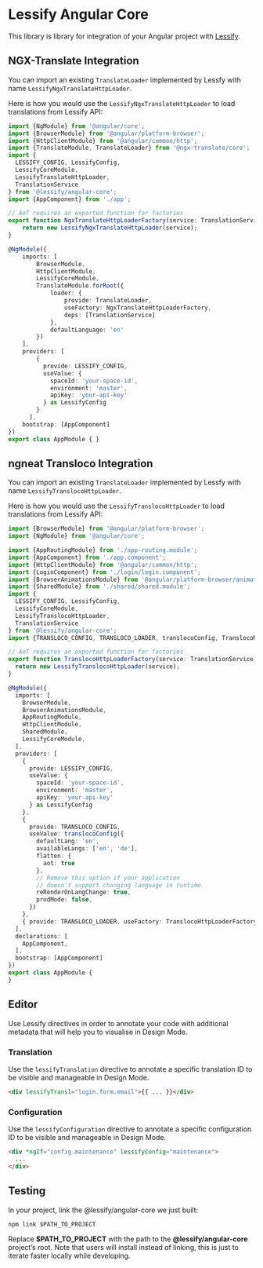 # Lessify Angular Core

This library is library for integration of your Angular project with [Lessify](https://lessify.io/).

## NGX-Translate Integration

You can import an existing `TranslateLoader` implemented by Lessfy with name `LessifyNgxTranslateHttpLoader`.

Here is how you would use the `LessifyNgxTranslateHttpLoader` to load translations from Lessify API:

```ts
import {NgModule} from '@angular/core';
import {BrowserModule} from '@angular/platform-browser';
import {HttpClientModule} from '@angular/common/http';
import {TranslateModule, TranslateLoader} from '@ngx-translate/core';
import {
  LESSIFY_CONFIG, LessifyConfig,
  LessifyCoreModule,
  LessifyTranslateHttpLoader,
  TranslationService
} from '@lessify/angular-core';
import {AppComponent} from './app'; 

// AoT requires an exported function for factories
export function NgxTranslateHttpLoaderFactory(service: TranslationService) {
    return new LessifyNgxTranslateHttpLoader(service);
}

@NgModule({
    imports: [
        BrowserModule,
        HttpClientModule,
        LessifyCoreModule,
        TranslateModule.forRoot({
            loader: {
                provide: TranslateLoader,
                useFactory: NgxTranslateHttpLoaderFactory,
                deps: [TranslationService]
            },
            defaultLanguage: 'en'
        })
    ],
    providers: [
        {
          provide: LESSIFY_CONFIG,
          useValue: {
            spaceId: 'your-space-id',
            environment: 'master',
            apiKey: 'your-api-key'
          } as LessifyConfig
        }
      ],
    bootstrap: [AppComponent]
})
export class AppModule { }
```

## ngneat Transloco Integration

You can import an existing `TranslateLoader` implemented by Lessfy with name `LessifyTranslocoHttpLoader`.

Here is how you would use the `LessifyTranslocoHttpLoader` to load translations from Lessify API:

```ts
import {BrowserModule} from '@angular/platform-browser';
import {NgModule} from '@angular/core';

import {AppRoutingModule} from './app-routing.module';
import {AppComponent} from './app.component';
import {HttpClientModule} from '@angular/common/http';
import {LoginComponent} from './login/login.component';
import {BrowserAnimationsModule} from '@angular/platform-browser/animations';
import {SharedModule} from './shared/shared.module';
import {
  LESSIFY_CONFIG, LessifyConfig,
  LessifyCoreModule,
  LessifyTranslocoHttpLoader,
  TranslationService
} from '@lessify/angular-core';
import {TRANSLOCO_CONFIG, TRANSLOCO_LOADER, translocoConfig, TranslocoModule} from '@ngneat/transloco';

// AoT requires an exported function for factories
export function TranslocoHttpLoaderFactory(service: TranslationService) {
  return new LessifyTranslocoHttpLoader(service);
}

@NgModule({
  imports: [
    BrowserModule,
    BrowserAnimationsModule,
    AppRoutingModule,
    HttpClientModule,
    SharedModule,
    LessifyCoreModule,
  ],
  providers: [
    {
      provide: LESSIFY_CONFIG,
      useValue: {
        spaceId: 'your-space-id',
        environment: 'master',
        apiKey: 'your-api-key'
      } as LessifyConfig
    },
    {
      provide: TRANSLOCO_CONFIG,
      useValue: translocoConfig({
        defaultLang: 'en',
        availableLangs: ['en', 'de'],
        flatten: {
          aot: true
        },
        // Remove this option if your application
        // doesn't support changing language in runtime.
        reRenderOnLangChange: true,
        prodMode: false,
      })
    },
    { provide: TRANSLOCO_LOADER, useFactory: TranslocoHttpLoaderFactory, deps: [TranslationService]}
  ],
  declarations: [
    AppComponent,
  ],
  bootstrap: [AppComponent]
})
export class AppModule {
}
```

## Editor

Use Lessify directives in order to annotate your code with additional metadata that will help you to visualise in Design Mode.

### Translation

Use the ``lessifyTranslation`` directive to annotate a specific translation ID to be visible and manageable in Design Mode.

```html
<div lessifyTransl="login.form.email">{{ ... }}</div>
```

### Configuration

Use the ``lessifyConfiguration`` directive to annotate a specific configuration ID to be visible and manageable in Design Mode.

```html
<div *ngIf="config.maintenance" lessifyConfig="maintenance">
  ...
</div>
```

## Testing
In your project, link the @lessify/angular-core we just built:

``npm link $PATH_TO_PROJECT``

Replace **$PATH_TO_PROJECT** with the path to the **@lessify/angular-core** project’s root.
Note that users will install instead of linking, this is just to iterate faster locally while developing.

